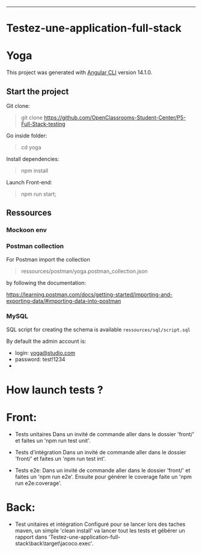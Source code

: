 
---------------------------------------------------------------------------
# Testez-une-application-full-stack
# Yoga

This project was generated with [Angular CLI](https://github.com/angular/angular-cli) version 14.1.0.

## Start the project

Git clone:

> git clone https://github.com/OpenClassrooms-Student-Center/P5-Full-Stack-testing

Go inside folder:

> cd yoga

Install dependencies:

> npm install

Launch Front-end:

> npm run start;


## Ressources

### Mockoon env 

### Postman collection

For Postman import the collection

> ressources/postman/yoga.postman_collection.json 

by following the documentation: 

https://learning.postman.com/docs/getting-started/importing-and-exporting-data/#importing-data-into-postman


### MySQL

SQL script for creating the schema is available `ressources/sql/script.sql`

By default the admin account is:
- login: yoga@studio.com
- password: test!1234
- 

# How launch tests ?

# Front:
- Tests unitaires
    Dans un invité de commande aller dans le dossier 'front/' et faites un 'npm run test unit'.
  
- Tests d'intégration
    Dans un invité de commande aller dans le dossier 'front/' et faites un 'npm run test int'.
    
- Tests e2e:
    Dans un invité de commande aller dans le dossier 'front/' et faites un 'npm run e2e'.
    Ensuite pour générer le coverage faite un 'npm run e2e:coverage'.

# Back:
- Test unitaires et intégration
  Configuré pour se lancer lors des taches maven, un simple 'clean install' va lancer tout les tests et gébérer un rapport dans 'Testez-une-application-full-stack\back\target\jacoco.exec'.
  
